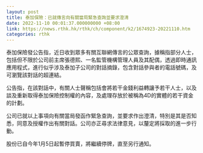 ```yaml
---
layout: post
title: 泰加保險：已就傳言向有關當局緊急查詢並要求澄清
date: 2022-11-10 00:01:37.000000000 +08:00
link: https://news.rthk.hk/rthk/ch/component/k2/1674923-20221110.htm
categories: rthk
---
```


泰加保險發公告指，近日收到眾多有關互聯網傳言的公眾查詢，據稱指部分人士，包括但不限於公司前主席張德熙、一名監管機構管理人員及其配偶，透過即時通訊應用程式，進行似乎涉及泰加子公司的對話摘錄，包含對話參與者的電話號碼，及可瀏覽該對話的超連結。

公告指，在該對話中，有關人士聲稱包括會將若干金錢利益轉讓予若干人士，以及談及重新取得泰加保險控制權的內容，及處理存放於被稱為4D的實體的若干資金的計劃。

公司已就以上事項向有關當局發函作緊急查詢，並要求作出澄清，特別是其是否知悉，同意及授權作出有關對話。公司亦正尋求法律意見，以釐定將採取的進一步行動。

股份已自今年1月5日起暫停買賣，將繼續停牌，直至另行通知。
